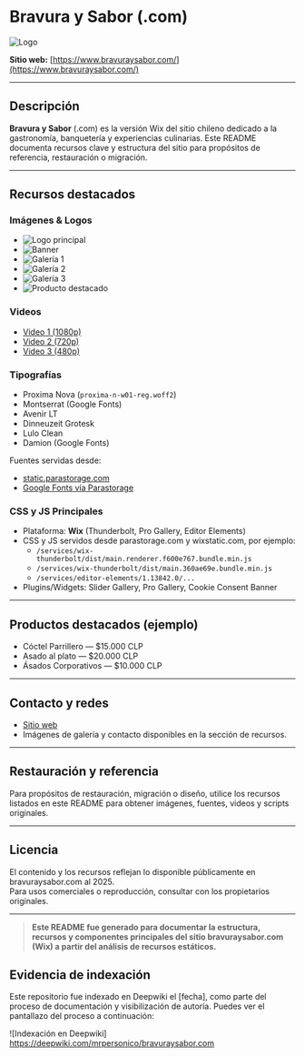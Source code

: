 # Bravura y Sabor (.com)

![Logo](https://static.wixstatic.com/media/002d1d_f4cd01ed1323462681eacf574aa94cfa~mv2.png/v1/fill/w_274,h_284,al_c,q_85,usm_0.66_1.00_0.01,enc_avif,quality_auto/002d1d_f4cd01ed1323462681eacf574aa94cfa~mv2.png)

**Sitio web:** [https://www.bravuraysabor.com/](https://www.bravuraysabor.com/)

---

## Descripción

**Bravura y Sabor** (.com) es la versión Wix del sitio chileno dedicado a la gastronomía, banquetería y experiencias culinarias. Este README documenta recursos clave y estructura del sitio para propósitos de referencia, restauración o migración.

---

## Recursos destacados

### Imágenes & Logos

- ![Logo principal](https://static.wixstatic.com/media/002d1d_f4cd01ed1323462681eacf574aa94cfa~mv2.png/v1/fill/w_63,h_67,al_c,q_85,usm_0.66_1.00_0.01,enc_avif,quality_auto/002d1d_f4cd01ed1323462681eacf574aa94cfa~mv2.png)
- ![Banner](https://static.wixstatic.com/media/11062b_c996aa7f864f4893b59aeb454ec36a0cf000.jpg/v1/fill/w_133,h_75,al_c,q_80,usm_0.66_1.00_0.01,blur_2,enc_avif,quality_auto/11062b_c996aa7f864f4893b59aeb454ec36a0cf000.jpg)
- ![Galería 1](https://static.wixstatic.com/media/002d1d_237fb70473ea4439973a64e1b6f8becf~mv2.jpeg/v1/fill/w_132,h_150,q_90,enc_avif,quality_auto/002d1d_237fb70473ea4439973a64e1b6f8becf~mv2.jpeg)
- ![Galería 2](https://static.wixstatic.com/media/002d1d_ea99fc233de14ee8be31a235b6cdad13~mv2.jpeg/v1/fill/w_132,h_150,q_90,enc_avif,quality_auto/002d1d_ea99fc233de14ee8be31a235b6cdad13~mv2.jpeg)
- ![Galería 3](https://static.wixstatic.com/media/002d1d_82ff8b730fcb4db89a8723c498a67170~mv2.jpeg/v1/fill/w_132,h_150,q_90,enc_avif,quality_auto/002d1d_82ff8b730fcb4db89a8723c498a67170~mv2.jpeg)
- ![Producto destacado](https://static.wixstatic.com/media/11062b_bae67404e0ff4b328ad6a95dab4d00dbf000.jpg/v1/fill/w_82,h_46,al_c,q_80,usm_0.66_1.00_0.01,blur_2,enc_avif,quality_auto/11062b_bae67404e0ff4b328ad6a95dab4d00dbf000.jpg)

### Videos

- [Video 1 (1080p)](https://video.wixstatic.com/video/11062b_c996aa7f864f4893b59aeb454ec36a0c/1080p/mp4/file.mp4)
- [Video 2 (720p)](https://video.wixstatic.com/video/11062b_bae67404e0ff4b328ad6a95dab4d00db/720p/mp4/file.mp4)
- [Video 3 (480p)](https://video.wixstatic.com/video/002d1d_593fc212ada743f69614fb61a5e3ece0/480p/mp4/file.mp4)

### Tipografías

- Proxima Nova (`proxima-n-w01-reg.woff2`)
- Montserrat (Google Fonts)
- Avenir LT
- Dinneuzeit Grotesk
- Lulo Clean
- Damion (Google Fonts)

Fuentes servidas desde:
- [static.parastorage.com](https://static.parastorage.com/)
- [Google Fonts vía Parastorage](https://static.parastorage.com/tag-bundler/api/v1/fonts-cache/googlefont/woff2/...)

### CSS y JS Principales

- Plataforma: **Wix** (Thunderbolt, Pro Gallery, Editor Elements)
- CSS y JS servidos desde parastorage.com y wixstatic.com, por ejemplo:
    - `/services/wix-thunderbolt/dist/main.renderer.f600e767.bundle.min.js`
    - `/services/wix-thunderbolt/dist/main.360ae69e.bundle.min.js`
    - `/services/editor-elements/1.13842.0/...`
- Plugins/Widgets: Slider Gallery, Pro Gallery, Cookie Consent Banner

---

## Productos destacados (ejemplo)

- Cóctel Parrillero — $15.000 CLP
- Asado al plato — $20.000 CLP
- Ásados Corporativos — $10.000 CLP

---

## Contacto y redes

- [Sitio web](https://www.bravuraysabor.com/)
- Imágenes de galería y contacto disponibles en la sección de recursos.

---

## Restauración y referencia

Para propósitos de restauración, migración o diseño, utilice los recursos listados en este README para obtener imágenes, fuentes, videos y scripts originales.

---

## Licencia

El contenido y los recursos reflejan lo disponible públicamente en bravuraysabor.com al 2025.  
Para usos comerciales o reproducción, consultar con los propietarios originales.

---

> **Este README fue generado para documentar la estructura, recursos y componentes principales del sitio bravuraysabor.com (Wix) a partir del análisis de recursos estáticos.**
> 
## Evidencia de indexación

Este repositorio fue indexado en Deepwiki el [fecha], como parte del proceso de documentación y visibilización de autoría. Puedes ver el pantallazo del proceso a continuación:

![Indexación en Deepwiki] https://deepwiki.com/mrpersonico/bravuraysabor.com
